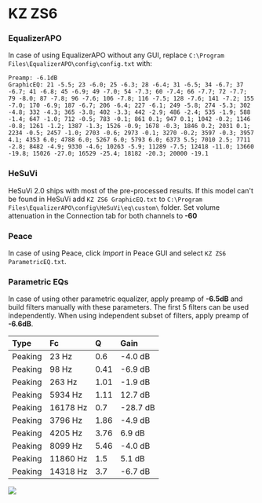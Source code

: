 # KZ ZS6

### EqualizerAPO
In case of using EqualizerAPO without any GUI, replace `C:\Program Files\EqualizerAPO\config\config.txt`
with:
```
Preamp: -6.1dB
GraphicEQ: 21 -5.5; 23 -6.0; 25 -6.3; 28 -6.4; 31 -6.5; 34 -6.7; 37 -6.7; 41 -6.8; 45 -6.9; 49 -7.0; 54 -7.3; 60 -7.4; 66 -7.7; 72 -7.7; 79 -8.0; 87 -7.8; 96 -7.6; 106 -7.8; 116 -7.5; 128 -7.6; 141 -7.2; 155 -7.0; 170 -6.9; 187 -6.7; 206 -6.4; 227 -6.1; 249 -5.8; 274 -5.3; 302 -4.8; 332 -4.3; 365 -3.8; 402 -3.3; 442 -2.9; 486 -2.4; 535 -1.9; 588 -1.4; 647 -1.0; 712 -0.5; 783 -0.1; 861 0.1; 947 0.1; 1042 -0.2; 1146 -0.8; 1261 -1.2; 1387 -1.3; 1526 -0.9; 1678 -0.3; 1846 0.2; 2031 0.1; 2234 -0.5; 2457 -1.0; 2703 -0.6; 2973 -0.1; 3270 -0.2; 3597 -0.3; 3957 4.1; 4353 6.0; 4788 6.0; 5267 6.0; 5793 6.0; 6373 5.5; 7010 2.5; 7711 -2.8; 8482 -4.9; 9330 -4.6; 10263 -5.9; 11289 -7.5; 12418 -11.0; 13660 -19.8; 15026 -27.0; 16529 -25.4; 18182 -20.3; 20000 -19.1
```

### HeSuVi
HeSuVi 2.0 ships with most of the pre-processed results. If this model can't be found in HeSuVi add
`KZ ZS6 GraphicEQ.txt` to `C:\Program Files\EqualizerAPO\config\HeSuVi\eq\custom\` folder.
Set volume attenuation in the Connection tab for both channels to **-60**

### Peace
In case of using Peace, click *Import* in Peace GUI and select `KZ ZS6 ParametricEQ.txt`.

### Parametric EQs
In case of using other parametric equalizer, apply preamp of **-6.5dB** and build filters manually
with these parameters. The first 5 filters can be used independently.
When using independent subset of filters, apply preamp of **-6.6dB**.

| Type    | Fc       |    Q | Gain     |
|:--------|:---------|:-----|:---------|
| Peaking | 23 Hz    | 0.6  | -4.0 dB  |
| Peaking | 98 Hz    | 0.41 | -6.9 dB  |
| Peaking | 263 Hz   | 1.01 | -1.9 dB  |
| Peaking | 5934 Hz  | 1.11 | 12.7 dB  |
| Peaking | 16178 Hz | 0.7  | -28.7 dB |
| Peaking | 3796 Hz  | 1.86 | -4.9 dB  |
| Peaking | 4205 Hz  | 3.76 | 6.9 dB   |
| Peaking | 8099 Hz  | 5.46 | -4.0 dB  |
| Peaking | 11860 Hz | 1.5  | 5.1 dB   |
| Peaking | 14318 Hz | 3.7  | -6.7 dB  |

![](https://raw.githubusercontent.com/jaakkopasanen/AutoEq/master/results/oratory1990/harman_in-ear_2017-1/KZ%20ZS6/KZ%20ZS6.png)